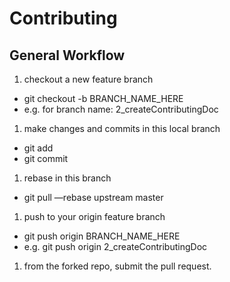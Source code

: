 # Contributing

## General Workflow

1. checkout a new feature branch
  - git checkout -b BRANCH_NAME_HERE
  - e.g. for branch name: 2_createContributingDoc
1. make changes and commits in this local branch
  - git add
  - git commit
1. rebase in this branch
  - git pull —rebase upstream master
1. push to your origin feature branch
  - git push origin BRANCH_NAME_HERE
  - e.g. git push origin 2_createContributingDoc
1. from the forked repo, submit the pull request.
